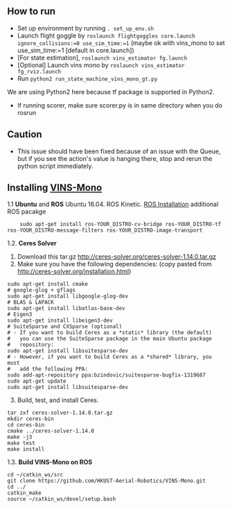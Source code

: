 ## How to run

* Set up environment by running ```. set_up_env.sh```
* Launch flight goggle by ```roslaunch flightgoggles core.launch ignore_collisions:=0 use_sim_time:=1``` (maybe ok with vins_mono to set use_sim_time:=1 [default in core.launch])
* [For state estimation], ```roslaunch vins_estimator fg.launch```
* [Optional] Launch vins mono by ```roslaunch vins_estimator fg_rviz.launch```
* Run ```python2 run_state_machine_vins_mono_gt.py```

We are using Python2 here because tf package is supported in Python2.

* If running scorer, make sure scorer.py is in same directory when you do rosrun

## Caution
* This issue should have been fixed because of an issue with the Queue, but if you see the action's value is hanging there, stop and rerun the python script immediately.

## Installing [VINS-Mono](https://github.com/HKUST-Aerial-Robotics/VINS-Mono) 
1.1 **Ubuntu** and **ROS**
Ubuntu  16.04.
ROS Kinetic. [ROS Installation](http://wiki.ros.org/ROS/Installation)
additional ROS pacakge
```
    sudo apt-get install ros-YOUR_DISTRO-cv-bridge ros-YOUR_DISTRO-tf ros-YOUR_DISTRO-message-filters ros-YOUR_DISTRO-image-transport
```


1.2. **Ceres Solver**
1. Download this tar.gz http://ceres-solver.org/ceres-solver-1.14.0.tar.gz
2. Make sure you have the following dependencies: (copy pasted from http://ceres-solver.org/installation.html)
```
sudo apt-get install cmake
# google-glog + gflags
sudo apt-get install libgoogle-glog-dev
# BLAS & LAPACK
sudo apt-get install libatlas-base-dev
# Eigen3
sudo apt-get install libeigen3-dev
# SuiteSparse and CXSparse (optional)
# - If you want to build Ceres as a *static* library (the default)
#   you can use the SuiteSparse package in the main Ubuntu package
#   repository:
sudo apt-get install libsuitesparse-dev
# - However, if you want to build Ceres as a *shared* library, you must
#   add the following PPA:
sudo add-apt-repository ppa:bzindovic/suitesparse-bugfix-1319687
sudo apt-get update
sudo apt-get install libsuitesparse-dev
```
3. Build, test, and install Ceres. 
```
tar zxf ceres-solver-1.14.0.tar.gz
mkdir ceres-bin
cd ceres-bin
cmake ../ceres-solver-1.14.0
make -j3
make test
make install
```
1.3. **Build VINS-Mono on ROS**
``` 
cd ~/catkin_ws/src
git clone https://github.com/HKUST-Aerial-Robotics/VINS-Mono.git
cd ../
catkin_make
source ~/catkin_ws/devel/setup.bash
```
